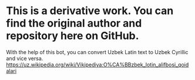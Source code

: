 # This is a derivative work. You can find the original author and repository here on GitHub.

With the help of this bot, you can convert Uzbek Latin text to Uzbek Cyrillic and vice versa.
https://uz.wikipedia.org/wiki/Vikipediya:O%CA%BBzbek_lotin_alifbosi_qoidalari
